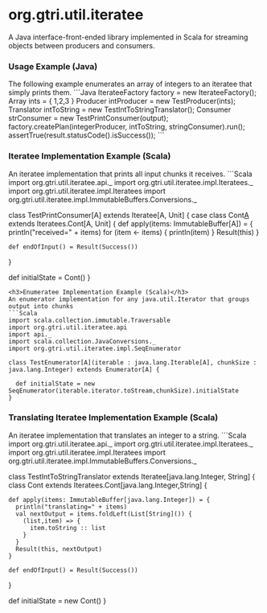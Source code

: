 org.gtri.util.iteratee
======================

A Java interface-front-ended library implemented in Scala for streaming objects between producers and consumers.

<h3>Usage Example (Java)</h3>
The following example enumerates an array of integers to an iteratee that simply prints them.
```Java
IterateeFactory factory = new IterateeFactory();
Array<Integer> ints = { 1,2,3 }
Producer<Integer> intProducer = new TestProducer<Integer>(ints);
Translator<Integer,String> intToString = new TestIntToStringTranslator();
Consumer<String> strConsumer = new TestPrintConsumer<String>(output);
factory.createPlan(integerProducer, intToString, stringConsumer).run();
assertTrue(result.statusCode().isSuccess());
```
<h3>Iteratee Implementation Example (Scala)</h3>
An iteratee implementation that prints all input chunks it receives.
```Scala
import org.gtri.util.iteratee.api._
import org.gtri.util.iteratee.impl.Iteratees._
import org.gtri.util.iteratee.impl.Iteratees
import org.gtri.util.iteratee.impl.ImmutableBuffers.Conversions._

class TestPrintConsumer[A] extends Iteratee[A, Unit] {
  case class Cont[A]() extends Iteratees.Cont[A, Unit] {
    def apply(items: ImmutableBuffer[A]) = {
      println("received=" + items)
      for (item <- items) {
        println(item)
      }
      Result(this)
    }

    def endOfInput() = Result(Success())
  }

  def initialState = Cont()
}
```
<h3>Enumeratee Implementation Example (Scala)</h3>
An enumerator implementation for any java.util.Iterator that groups output into chunks
```Scala
import scala.collection.immutable.Traversable
import org.gtri.util.iteratee.api
import api._
import scala.collection.JavaConversions._
import org.gtri.util.iteratee.impl.SeqEnumerator

class TestEnumerator[A](iterable : java.lang.Iterable[A], chunkSize : java.lang.Integer) extends Enumerator[A] {

  def initialState = new SeqEnumerator(iterable.iterator.toStream,chunkSize).initialState
}
```
<h3>Translating Iteratee Implementation Example (Scala)</h3>
An iteratee implementation that translates an integer to a string.
```Scala
import org.gtri.util.iteratee.api._
import org.gtri.util.iteratee.impl.Iteratees._
import org.gtri.util.iteratee.impl.Iteratees
import org.gtri.util.iteratee.impl.ImmutableBuffers.Conversions._

class TestIntToStringTranslator extends Iteratee[java.lang.Integer, String] {
  class Cont extends Iteratees.Cont[java.lang.Integer,String]  {

    def apply(items: ImmutableBuffer[java.lang.Integer]) = {
      println("translating=" + items)
      val nextOutput = items.foldLeft(List[String]()) {
        (list,item) => {
          item.toString :: list
        }
      }
      Result(this, nextOutput)
    }

    def endOfInput() = Result(Success())
  }

  def initialState = new Cont()
}
```
